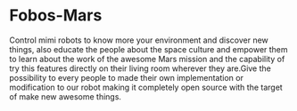 Fobos-Mars
==========

Control mimi robots to know more your environment and discover new things, also educate the people about the space culture and empower them to learn about the work of the awesome Mars mission and the capability of try this features directly on their living room wherever they are.Give the possibility to every people to made their own implementation or modification to our robot making it completely open source with the target of make new awesome things.

